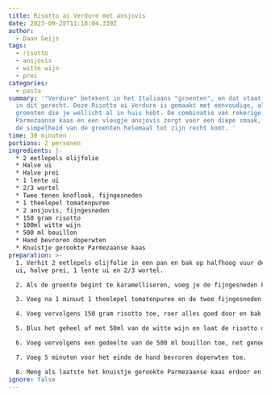 ```yaml
---
title: Risotto ai Verdure met ansjovis
date: 2023-09-28T11:18:04.339Z
author:
  - Daan Geijs
tags:
  - risotto
  - ansjovis
  - witte wijn
  - prei
categories:
  - pasta
summary: '"Verdure" betekent in het Italiaans "groenten", en dat staat centraal
  in dit gerecht. Deze Risotto ai Verdure is gemaakt met eenvoudige, alledaagse
  groenten die je wellicht al in huis hebt. De combinatie van rokerige
  Parmezaanse kaas en een vleugje ansjovis zorgt voor een diepe smaak, waardoor
  de simpelheid van de groenten helemaal tot zijn recht komt. '
time: 30 minuten
portions: 2 personen
ingredients: |-
  * 2 eetlepels olijfolie
  * Halve ui
  * Halve prei
  * 1 lente ui
  * 2/3 wortel
  * Twee tenen knoflook, fijngesneden
  * 1 theelepel tomatenpuree
  * 2 ansjovis, fijngesneden
  * 150 gram risotto
  * 100ml witte wijn
  * 500 ml bouillon
  * Hand bevroren doperwten
  * Knuistje gerookte Parmezaanse kaas
preparation: >-
  1. Verhit 2 eetlepels olijfolie in een pan en bak op halfhoog vuur de halve
  ui, halve prei, 1 lente ui en 2/3 wortel.

  2. Als de groente begint te karamelliseren, voeg je de fijngesneden knoflook toe en zet je het vuur laag.

  3. Voeg na 1 minuut 1 theelepel tomatenpuree en de twee fijngesneden ansjovis. toe en roer deze door de groente heen.

  4. Voeg vervolgens 150 gram risotto toe, roer alles goed door en bak de risotto nog een minuutje mee.

  5. Blus het geheel af met 50ml van de witte wijn en laat de risotto de wijn volledig opnemen met het vuur laag.

  6. Voeg vervolgens een gedeelte van de 500 ml bouillon toe, net genoeg om de risotto onder water te zetten, en laat de risotto de bouillon volledig opnemen. Herhaal dit proces totdat de risotto gaar is, wat ongeveer 20 minuten kan duren.

  7. Voeg 5 minuten voor het einde de hand bevroren doperwten toe.

  8. Meng als laatste het knuistje gerookte Parmezaanse kaas erdoor en serveer direct.
ignore: false
---
```

